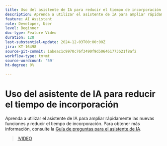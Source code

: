 ```yaml
---
title: Uso del asistente de IA para reducir el tiempo de incorporación
description: Aprenda a utilizar el asistente de IA para ampliar rápidamente las nuevas funciones y reducir el tiempo de incorporación.
feature: AI Assistant
role: Developer, User
level: Beginner
doc-type: Feature Video
duration: 128
last-substantial-update: 2024-12-03T00:00:00Z
jira: KT-16498
source-git-commit: 1abeac1c9970c76f3490f9d506461773b21f8af2
workflow-type: tm+mt
source-wordcount: '59'
ht-degree: 0%

---
```



# Uso del asistente de IA para reducir el tiempo de incorporación

Aprenda a utilizar el asistente de IA para ampliar rápidamente las nuevas funciones y reducir el tiempo de incorporación. Para obtener más información, consulte la [Guía de preguntas para el asistente de IA](https://experienceleague.adobe.com/es/docs/experience-platform/ai-assistant/questions).

>[!VIDEO](https://video.tv.adobe.com/v/3475933/?captions=spa&learn=on&enablevpops)
